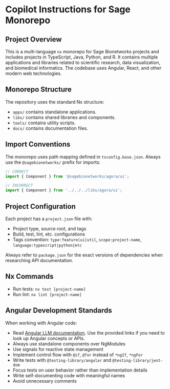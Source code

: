 # Copilot Instructions for Sage Monorepo

## Project Overview

This is a multi-language `nx` monorepo for Sage Bionetworks projects and includes projects in TypeScript, Java, Python, and R.
It contains multiple applications and libraries related to scientific research, data visualization, and biomedical informatics.
The codebase uses Angular, React, and other modern web technologies.

## Monorepo Structure

The repository uses the standard Nx structure:

- `apps/` contains standalone applications.
- `libs/` contains shared libraries and components.
- `tools/` contains utility scripts.
- `docs/` contains documentation files.

## Import Conventions

The monorepo uses path mapping defined in `tsconfig.base.json`. Always use the `@sagebionetworks/` prefix for imports:

```typescript
// CORRECT
import { Component } from '@sagebionetworks/agora/ui';

// INCORRECT
import { Component } from '../../../libs/agora/ui';
```

## Project Configuration

Each project has a `project.json` file with:

- Project type, source root, and tags
- Build, test, lint, etc. configurations
- Tags convention: `type:feature|ui|util`, `scope:project-name`, `language:typescript|python|etc`

Always refer to `package.json` for the exact versions of dependencies when researching API documentation.

## Nx Commands

- Run tests: `nx test [project-name]`
- Run lint: `nx lint [project-name]`

## Angular Development Standards

When working with Angular code:

- Read [Angular LLM documentation](instructions/angular/llms.md). Use the provided links if you need to look up Angular concepts or APIs.
- Always use standalone components over NgModules
- Use signals for reactive state management
- Implement control flow with `@if`, `@for` instead of `*ngIf`, `*ngFor`
- Write tests with `@testing-library/angular` and `@testing-library/jest-dom`
- Focus tests on user behavior rather than implementation details
- Write self-documenting code with meaningful names
- Avoid unnecessary comments
